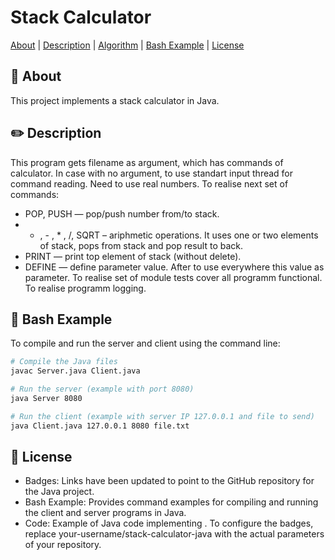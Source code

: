 # Stack Calculator


[About](#dart-about) | [Description](#pencil2-description) | [Algorithm](#triangular_ruler-algorithm) | [Bash Example](#paperclip-bash-example) | [License](#page_with_curl-license)


## :dart: About

This project implements a stack calculator in Java. 
## :pencil2: Description

This program gets filename as argument, which has commands of calculator. In case with no argument, to use standart input thread for command reading. Need to use real numbers. To realise next set of commands: 
- POP, PUSH — pop/push number from/to stack.
- + , - , * , /, SQRT – ariphmetic operations. It uses one or two elements of stack, pops from stack and pop result to back.
- PRINT — print top element of stack (without delete).
- DEFINE — define parameter value. After to use everywhere this value as parameter.
To realise set of module tests cover all programm functional.
To realise programm logging.

## :paperclip: Bash Example

To compile and run the server and client using the command line:

```bash
# Compile the Java files
javac Server.java Client.java

# Run the server (example with port 8080)
java Server 8080

# Run the client (example with server IP 127.0.0.1 and file to send)
java Client.java 127.0.0.1 8080 file.txt
```

## :page_with_curl: License

   - Badges: Links have been updated to point to the GitHub repository for the Java project.
   - Bash Example: Provides command examples for compiling and running the client and server programs in Java.
   - Code: Example of Java code implementing .
To configure the badges, replace your-username/stack-calculator-java with the actual parameters of your repository.
